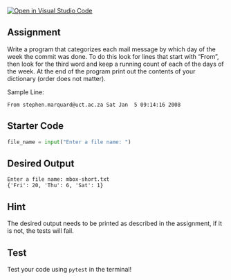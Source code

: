 [![Open in Visual Studio Code](https://classroom.github.com/assets/open-in-vscode-c66648af7eb3fe8bc4f294546bfd86ef473780cde1dea487d3c4ff354943c9ae.svg)](https://classroom.github.com/online_ide?assignment_repo_id=10720893&assignment_repo_type=AssignmentRepo)

## Assignment
Write a program that categorizes each mail message by which day of the week the commit was done. To do this look for lines that start with “From”, then look for the third word and keep a running count of each of the days of the week. At the end of the program print out the contents of your dictionary (order does not matter).

Sample Line:
```
From stephen.marquard@uct.ac.za Sat Jan  5 09:14:16 2008
```

## Starter Code
```python
file_name = input("Enter a file name: ")
```

## Desired Output
```
Enter a file name: mbox-short.txt
{'Fri': 20, 'Thu': 6, 'Sat': 1}
```

## Hint
The desired output needs to be printed as described in the assignment, if it is not, the tests will fail.

## Test
Test your code using `pytest` in the terminal!
